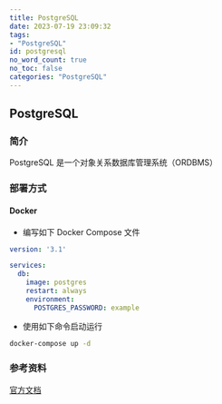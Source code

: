 ```yaml
---
title: PostgreSQL
date: 2023-07-19 23:09:32
tags:
- "PostgreSQL"
id: postgresql
no_word_count: true
no_toc: false
categories: "PostgreSQL"
---
```


## PostgreSQL

### 简介

PostgreSQL 是一个对象关系数据库管理系统（ORDBMS）

### 部署方式

#### Docker

- 编写如下 Docker Compose 文件

```yaml
version: '3.1'

services:
  db:
    image: postgres
    restart: always
    environment:
      POSTGRES_PASSWORD: example
```

- 使用如下命令启动运行

```bash
docker-compose up -d
```

### 参考资料

[官方文档](https://www.postgresql.org/docs/current/index.html)
